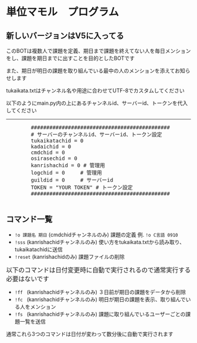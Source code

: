 <!DOCTYPE html>
<html>


<body>
    <h1>単位マモル　プログラム</h1>
    <h2>新しいバージョンはV5に入ってる</h2>
    <p>このBOTは複数人で課題を定義、期日まで課題を終えてない人を毎日メンションをし、課題を期日までに出すことを目的としたBOTです</p>
    <p>また、期日が明日の課題を取り組んでいる最中の人のメンションを添えてお知らせします</p>
    <p>tukaikata.txtはチャンネル名や用途に合わせてUTF-8でカスタムしてください</p>
    <p>以下のようにmain.py内の上にあるチャンネルid、サーバーid、トークンを代入してください</p>
    <hr>
    <pre>
        #############################################
        # サーバーのチャンネルid、サーバーid、トークン設定
        tukaikatachid = 0
        kadaichid = 0
        cmdchid = 0
        osirasechid = 0
        kanrishachid = 0 # 管理用
        logchid = 0     # 管理用
        guildid = 0     # サーバーid
        TOKEN = "YOUR TOKEN" # トークン設定
        #############################################
    </pre>
    <h2>コマンド一覧</h2>
    <ul>
        <li><code>!o 課題名 期日</code> (cmdchidチャンネルのみ) 課題の定義 例. <code>!o C言語 0910</code></li>
        <li><code>!sss</code> (kanrishachidチャンネルのみ) 使い方をtukaikata.txtから読み取り、tukaikatachidに送信</li>
        <li><code>!reset</code>  (kanrishachidのみ) 課題ファイルの削除</li>
    </ul>
    <p><big>以下のコマンドは日付変更時に自動で実行されるので通常実行する必要はないです</big></p>
    <ul>
        <li><code>!ff </code> (kanrishachidチャンネルのみ) ３日前が期日の課題をデータから削除</li>
        <li><code>!fc </code> (kanrishachidチャンネルのみ) 明日が期日の課題を表示、取り組んでいる人をメンション</li>
        <li><code>!fs </code> (kanrishachidチャンネルのみ) 課題に取り組んでいるユーザーごとの課題一覧を送信</li>
    </ul>
    <p>通常これら3つのコマンドは日付が変わって数分後に自動で実行されます</p>

</body>
</html>

